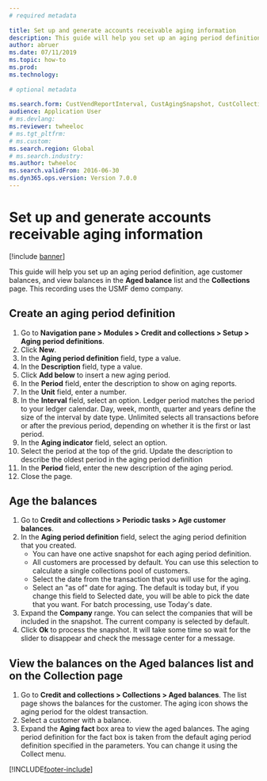 ```yaml
--- 
# required metadata 
 
title: Set up and generate accounts receivable aging information
description: This guide will help you set up an aging period definition, age customer balances, and view balances in the Aged balance list and the Collections page. 
author: abruer
ms.date: 07/11/2019
ms.topic: how-to 
ms.prod:  
ms.technology:  
 
# optional metadata 
 
ms.search.form: CustVendReportInterval, CustAgingSnapshot, CustCollectionsPoolsListPage, CustCollections   
audience: Application User 
# ms.devlang:  
ms.reviewer: twheeloc
# ms.tgt_pltfrm:  
# ms.custom:  
ms.search.region: Global
# ms.search.industry: 
ms.author: twheeloc
ms.search.validFrom: 2016-06-30 
ms.dyn365.ops.version: Version 7.0.0 
---
```

# Set up and generate accounts receivable aging information

[!include [banner](../../includes/banner.md)]

This guide will help you set up an aging period definition, age customer balances, and view balances in the **Aged balance** list and the **Collections** page. This recording uses the USMF demo company.


## Create an aging period definition
1. Go to **Navigation pane > Modules > Credit and collections > Setup > Aging period definitions**.
2. Click **New**.
3. In the **Aging period definition** field, type a value.
4. In the **Description** field, type a value.
5. Click **Add below** to insert a new aging period.
6. In the **Period** field, enter the description to show on aging reports.
7. In the **Unit** field, enter a number.
8. In the **Interval** field, select an option. Ledger period matches the period to your ledger calendar. Day, week, month, quarter and years define the size of the interval by date type. Unlimited selects all transactions before or after the previous period, depending on whether it is the first or last period.  
9. In the **Aging indicator** field, select an option.
10. Select the period at the top of the grid. Update the description to describe the oldest period in the aging period definition
11. In the **Period** field, enter the new description of the aging period.
12. Close the page.

## Age the balances
1. Go to **Credit and collections > Periodic tasks > Age customer balances**.
2. In the **Aging period definition** field, select the aging period definition that you created.
    + You can have one active snapshot for each aging period definition.  
    + All customers are processed by default. You can use this selection to calculate a single collections pool of customers.  
    + Select the date from the transaction that you will use for the aging.  
    + Select an "as of" date for aging. The default is today but, if you change this field to Selected date, you will be able to pick the date that you want. For batch processing, use Today's date.  
3. Expand the **Company** range. You can select the companies that will be included in the snapshot. The current company is selected by default.
4. Click **Ok** to process the snapshot. It will take some time so wait for the slider to disappear and check the message center for a message.

## View the balances on the Aged balances list and on the Collection page
1. Go to **Credit and collections > Collections > Aged balances**. The list page shows the balances for the customer. The aging icon shows the aging period for the oldest transaction.  
2. Select a customer with a balance.
3. Expand the **Aging fact** box area to view the aged balances. The aging period definition for the fact box is taken from the default aging period definition specified in the parameters. You can change it using the Collect menu.  



[!INCLUDE[footer-include](../../../includes/footer-banner.md)]
